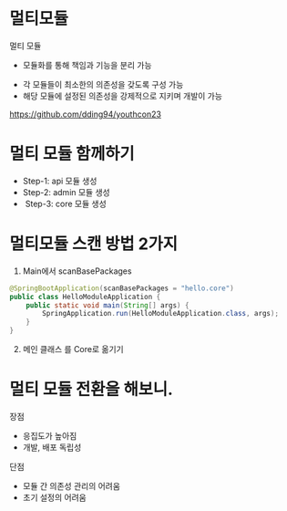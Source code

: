 # 멀티모듈

멀티 모듈

*  모듈화를 통해 책임과 기능을 분리 가능

- ﻿﻿각 모듈들이 최소한의 의존성을 갖도록 구성 가능
- ﻿﻿해당 모듈에 설정된 의존성을 강제적으로 지키며 개발이 가능

https://github.com/dding94/youthcon23

# 멀티 모듈 함께하기

- ﻿﻿Step-1: api 모듈 생성
- ﻿﻿Step-2: admin 모듈 생성
- 
  ﻿ Step-3: core 모듈 생성



# 멀티모듈 스캔 방법 2가지



1. Main에서 scanBasePackages

```java
@SpringBootApplication(scanBasePackages = "hello.core")
public class HelloModuleApplication {
    public static void main(String[] args) {
        SpringApplication.run(HelloModuleApplication.class, args);
    }
}

```



2. 메인 클래스 를 Core로 옮기기



# 멀티 모듈 전환을 해보니.

장점

- ﻿﻿응집도가 높아짐
- ﻿﻿개발, 배포 독립성 

단점

- ﻿﻿모듈 간 의존성 관리의 어려움
- ﻿﻿초기 설정의 어려움